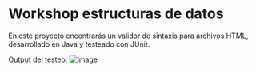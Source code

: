# Workshop estructuras de datos

En este proyecto encontrarás un validor de sintaxis para archivos HTML, desarrollado en Java y testeado con JUnit.

  
Output del testeo:
![image](https://github.com/Sof-Saos/workshopEstructuraDatos/assets/74073693/72ffecfa-9b08-4439-929f-a2e373030387)
